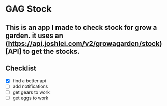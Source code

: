 # GAG Stock
This is an app I made to check stock for grow a garden. it uses an (https://api.joshlei.com/v2/growagarden/stock)[API] to get the stocks.
---
## Checklist
- [x] ~~find a better api~~
- [ ] add notifications
- [ ] get gears to work
- [ ] get eggs to work

